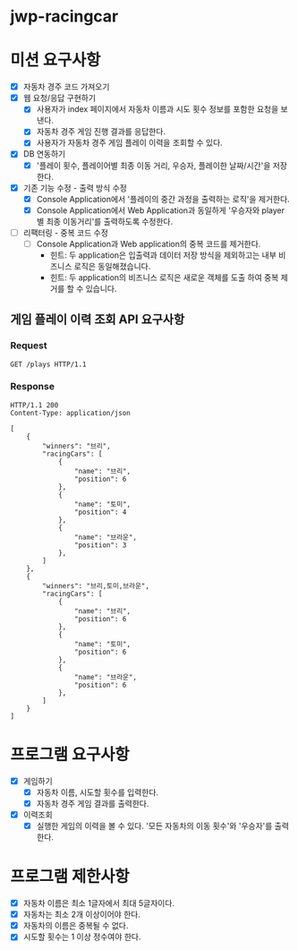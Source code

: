 # jwp-racingcar

# 미션 요구사항

- [x] 자동차 경주 코드 가져오기
- [x] 웹 요청/응답 구현하기
  - [x] 사용자가 index 페이지에서 자동차 이름과 시도 횟수 정보를 포함한 요청을 보낸다.
  - [x] 자동차 경주 게임 진행 결과를 응답한다.
  - [x] 사용자가 자동차 경주 게임 플레이 이력을 조회할 수 있다.
- [x] DB 연동하기
  - [x] '플레이 횟수, 플레이어별 최종 이동 거리, 우승자, 플레이한 날짜/시간'을 저장한다.
- [x] 기존 기능 수정 - 출력 방식 수정
  - [x] Console Application에서 '플레이의 중간 과정을 출력하는 로직'을 제거한다.
  - [x] Console Application에서 Web Application과 동일하게 '우승자와 player 별 최종 이동거리'를 출력하도록 수정한다.
- [ ] 리팩터링 - 중복 코드 수정
  - [ ] Console Application과 Web application의 중복 코드를 제거한다.
    - 힌트: 두 application은 입출력과 데이터 저장 방식을 제외하고는 내부 비즈니스 로직은 동일해졌습니다.
    - 힌트: 두 application의 비즈니스 로직은 새로운 객체를 도출 하여 중복 제거를 할 수 있습니다.

## 게임 플레이 이력 조회 API 요구사항
### Request
```http request
GET /plays HTTP/1.1
```

### Response
```http response
HTTP/1.1 200 
Content-Type: application/json

[
    {
        "winners": "브리",
        "racingCars": [
            {
                "name": "브리",
                "position": 6
            },
            {
                "name": "토미",
                "position": 4
            },
            {
                "name": "브라운",
                "position": 3
            },
        ]
    },
    {
        "winners": "브리,토미,브라운",
        "racingCars": [
            {
                "name": "브리",
                "position": 6
            },
            {
                "name": "토미",
                "position": 6
            },
            {
                "name": "브라운",
                "position": 6
            },
        ]
    }
]
```

# 프로그램 요구사항

- [x] 게임하기
  - [x] 자동차 이름, 시도할 횟수를 입력한다.
  - [x] 자동차 경주 게임 결과를 출력한다.
- [x] 이력조회
  - [x] 실행한 게임의 이력을 볼 수 있다. '모든 자동차의 이동 횟수'와 '우승자'를 출력한다.

# 프로그램 제한사항

- [x] 자동차 이름은 최소 1글자에서 최대 5글자이다.
- [x] 자동차는 최소 2개 이상이어야 한다.
- [x] 자동차의 이름은 중복될 수 없다.
- [x] 시도할 횟수는 1 이상 정수여야 한다.
